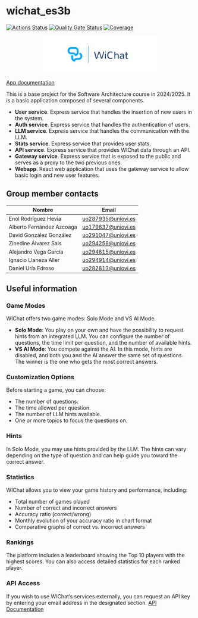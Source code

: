 # wichat_es3b

[![Actions Status](https://github.com/arquisoft/wichat_es3b/workflows/CI%20for%20wichat_es3b/badge.svg)](https://github.com/arquisoft/wichat_es3b/actions)
[![Quality Gate Status](https://sonarcloud.io/api/project_badges/measure?project=Arquisoft_wichat_es3b&metric=alert_status)](https://sonarcloud.io/summary/new_code?id=Arquisoft_wichat_es3b)
[![Coverage](https://sonarcloud.io/api/project_badges/measure?project=Arquisoft_wichat_es3b&metric=coverage)](https://sonarcloud.io/summary/new_code?id=Arquisoft_wichat_es3b)

<div align="center">
<img src="webapp/src/assets/img/logo_base.png" height="100">
</div>

[App documentation](https://Arquisoft.github.io/wichat_es3b/)

This is a base project for the Software Architecture course in 2024/2025. It is a basic application composed of several components.

- **User service**. Express service that handles the insertion of new users in the system.
- **Auth service**. Express service that handles the authentication of users.
- **LLM service**. Express service that handles the communication with the LLM.
- **Stats service**. Express service that provides user stats.
- **API service**. Express service that provides WIChat data through an API.
- **Gateway service**. Express service that is exposed to the public and serves as a proxy to the two previous ones.
- **Webapp**. React web application that uses the gateway service to allow basic login and new user features.

## Group member contacts

| Nombre                    | Email              |
| ------------------------- | ------------------ |
| Enol Rodríguez Hevia      | uo287935@uniovi.es |
| Alberto Fernández Azcoaga | uo179637@uniovi.es |
| David González González   | uo291047@uniovi.es |
| Zinedine Álvarez Sais     | uo294258@uniovi.es |
| Alejandro Vega García     | uo294615@uniovi.es |
| Ignacio Llaneza Aller     | uo294914@uniovi.es |
| Daniel Uría Edroso        | uo282813@uniovi.es |

## Useful information

### Game Modes

WIChat offers two game modes: Solo Mode and VS AI Mode.

- **Solo Mode**: You play on your own and have the possibility to request hints from an integrated LLM. You can configure the number of questions, the time limit per question, and the number of available hints.
- **VS AI Mode**: You compete against the AI. In this mode, hints are disabled, and both you and the AI answer the same set of questions. The winner is the one who gets the most correct answers.

### Customization Options

Before starting a game, you can choose:

- The number of questions.
- The time allowed per question.
- The number of LLM hints available.
- One or more topics to focus the questions on.

### Hints

In Solo Mode, you may use hints provided by the LLM. The hints can vary depending on the type of question and can help guide you toward the correct answer.

### Statistics

WIChat allows you to view your game history and performance, including:

- Total number of games played
- Number of correct and incorrect answers
- Accuracy ratio (correct/wrong)
- Monthly evolution of your accuracy ratio in chart format
- Comparative graphs of correct vs. incorrect answers

### Rankings

The platform includes a leaderboard showing the Top 10 players with the highest scores. You can also access detailed statistics for each ranked player.

### API Access

If you wish to use WIChat’s services externally, you can request an API key by entering your email address in the designated section.
[API Documentation](http://20.68.249.150:8006/api-doc/)

